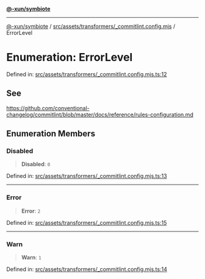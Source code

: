 [**@-xun/symbiote**](../../../../../README.md)

***

[@-xun/symbiote](../../../../../README.md) / [src/assets/transformers/\_commitlint.config.mjs](../README.md) / ErrorLevel

# Enumeration: ErrorLevel

Defined in: [src/assets/transformers/\_commitlint.config.mjs.ts:12](https://github.com/Xunnamius/symbiote/blob/892f2824ac6ba0b778715e945397d1bc643ed619/src/assets/transformers/_commitlint.config.mjs.ts#L12)

## See

https://github.com/conventional-changelog/commitlint/blob/master/docs/reference/rules-configuration.md

## Enumeration Members

### Disabled

> **Disabled**: `0`

Defined in: [src/assets/transformers/\_commitlint.config.mjs.ts:13](https://github.com/Xunnamius/symbiote/blob/892f2824ac6ba0b778715e945397d1bc643ed619/src/assets/transformers/_commitlint.config.mjs.ts#L13)

***

### Error

> **Error**: `2`

Defined in: [src/assets/transformers/\_commitlint.config.mjs.ts:15](https://github.com/Xunnamius/symbiote/blob/892f2824ac6ba0b778715e945397d1bc643ed619/src/assets/transformers/_commitlint.config.mjs.ts#L15)

***

### Warn

> **Warn**: `1`

Defined in: [src/assets/transformers/\_commitlint.config.mjs.ts:14](https://github.com/Xunnamius/symbiote/blob/892f2824ac6ba0b778715e945397d1bc643ed619/src/assets/transformers/_commitlint.config.mjs.ts#L14)
